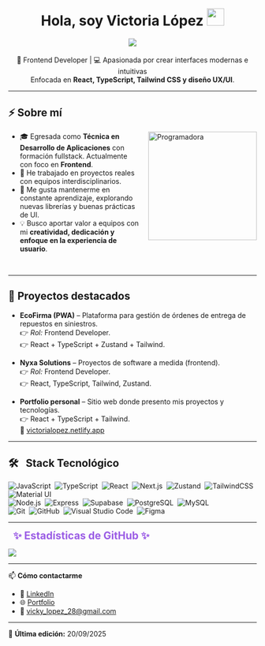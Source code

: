 <h1 align="center"><b>Hola, soy Victoria López </b><img src="https://media.giphy.com/media/hvRJCLFzcasrR4ia7z/giphy.gif" width="35"></h1>

<!-- más aire arriba y abajo del typing -->
<p align="center" style="margin: 12px 0 18px 0;">
  <a href="https://github.com/DenverCoder1/readme-typing-svg">
    <!-- letra más informal: Poppins (mejor legible que handwriting) -->
    <img src="https://readme-typing-svg.herokuapp.com?font=Caveat&color=9B5DE5&size=26&center=true&vCenter=true&width=680&height=70&lines=Desarrolladora+Frontend;T%C3%A9cnica+Universitaria+en+Desarrollo+de+Aplicaciones;Desarrolladora+Web;Siempre+aprendiendo+y+creciendo+🚀">
  </a>
</p>

<p align="center" style="margin: 6px 0 0 0;">
  🎨 Frontend Developer | 💻 Apasionada por crear interfaces modernas e intuitivas<br/>
  Enfocada en <b>React, TypeScript, Tailwind CSS y diseño UX/UI</b>.
</p>

---

## ⚡ Sobre mí

<!-- Imagen a la derecha del texto (cámbiala por tu ruta en el repo) -->
<img src="assets/mujerprog.png" alt="Programadora" width="220" align="right" style="margin-left:16px; margin-bottom:10px;">

- 🎓 Egresada como **Técnica en Desarrollo de Aplicaciones** con formación fullstack. Actualmente con foco en **Frontend**.  
- 🚀 He trabajado en proyectos reales con equipos interdisciplinarios.  
- 🌱 Me gusta mantenerme en constante aprendizaje, explorando nuevas librerías y buenas prácticas de UI.  
- 💡 Busco aportar valor a equipos con mi **creatividad, dedicación y enfoque en la experiencia de usuario**.  

<br clear="right"/>

---

## 📌 Proyectos destacados

- **EcoFirma (PWA)** – Plataforma para gestión de órdenes de entrega de repuestos en siniestros.  
  👉 *Rol:* Frontend Developer.  
  👉 React + TypeScript + Zustand + Tailwind.  

- **Nyxa Solutions** – Proyectos de software a medida (frontend).  
  👉 *Rol:* Frontend Developer.  
  👉 React, TypeScript, Tailwind, Zustand.  

- **Portfolio personal** – Sitio web donde presento mis proyectos y tecnologías.  
  👉 React + TypeScript + Tailwind.  
  🔗 [victorialopez.netlify.app](https://victorialopez.netlify.app)

---

## 🛠 &nbsp; Stack Tecnológico

![JavaScript](https://img.shields.io/badge/-JavaScript-05122A?style=flat&logo=javascript)&nbsp;
![TypeScript](https://img.shields.io/badge/-TypeScript-05122A?style=flat&logo=typescript)&nbsp;
![React](https://img.shields.io/badge/-React-05122A?style=flat&logo=react)&nbsp;
![Next.js](https://img.shields.io/badge/-Next.js-05122A?style=flat&logo=next.js)&nbsp;
![Zustand](https://img.shields.io/badge/-Zustand-05122A?style=flat&logo=react)&nbsp;
![TailwindCSS](https://img.shields.io/badge/-TailwindCSS-05122A?style=flat&logo=tailwind-css)&nbsp;
![Material UI](https://img.shields.io/badge/-MUI-05122A?style=flat&logo=mui)&nbsp;\
![Node.js](https://img.shields.io/badge/-Node.js-05122A?style=flat&logo=node.js)&nbsp;
![Express](https://img.shields.io/badge/-Express-05122A?style=flat&logo=express)&nbsp;
![Supabase](https://img.shields.io/badge/-Supabase-05122A?style=flat&logo=supabase)&nbsp;
![PostgreSQL](https://img.shields.io/badge/-PostgreSQL-05122A?style=flat&logo=postgresql)&nbsp;
![MySQL](https://img.shields.io/badge/-MySQL-05122A?style=flat&logo=mysql)&nbsp;\
![Git](https://img.shields.io/badge/-Git-05122A?style=flat&logo=git)&nbsp;
![GitHub](https://img.shields.io/badge/-GitHub-05122A?style=flat&logo=github)&nbsp;
![Visual Studio Code](https://img.shields.io/badge/-VS%20Code-05122A?style=flat&logo=visual-studio-code&logoColor=007ACC)&nbsp;
![Figma](https://img.shields.io/badge/-Figma-05122A?style=flat&logo=figma)

---

<h2 style="margin: 5px 10px; color: #9B5DE5;">✨ Estadísticas de GitHub ✨</h2>

[![](https://github-readme-stats.vercel.app/api?username=vickylopez2828&show_icons=true&theme=tokyonight&hide_border=true&title_color=9B5DE5&icon_color=9B5DE5&text_color=ffffff&bg_color=000000)](https://github.com/vickylopez2828)

---

📫 **Cómo contactarme**  
- 💼 [LinkedIn](https://www.linkedin.com/in/vlopez2828/)  
- 🌐 [Portfolio](https://victorialopez.netlify.app/)  
- 📧 vicky_lopez_28@gmail.com

---

📌 **Última edición:** 20/09/2025










	
